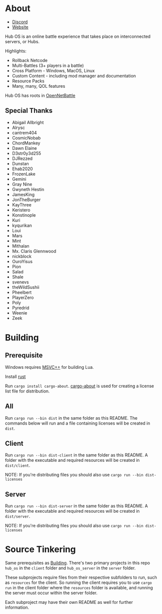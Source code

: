 # About

- [Discord](https://discord.hubos.dev)
- [Website](https://hubos.dev)

Hub OS is an online battle experience that takes place on interconnected servers, or Hubs.

Highlights:

- Rollback Netcode
- Multi-Battles (3+ players in a battle)
- Cross Platform - Windows, MacOS, Linux
- Custom Content - including mod manager and documentation
- Resource Packs
- Many, many, QOL features

Hub OS has roots in [OpenNetBattle](https://github.com/TheMaverickProgrammer/OpenNetBattle)

## Special Thanks

- Abigail Allbright
- Alrysc
- cantrem404
- CosmicNobab
- ChordMankey
- Dawn Elaine
- D3str0y3d255
- DJRezzed
- Dunstan
- Ehab2020
- FrozenLake
- Gemini
- Gray Nine
- Gwyneth Hestin
- JamesKing
- JonTheBurger
- KayThree
- Keristero
- Konstinople
- Kuri
- kyqurikan
- Loui
- Mars
- Mint
- Mithalan
- Mx. Claris Glennwood
- nickblock
- OuroYisus
- Pion
- Salad
- Shale
- svenevs
- theWildSushii
- Pheelbert
- PlayerZero
- Poly
- Pyredrid
- Weenie
- Zeek

# Building

## Prerequisite

Windows requires [MSVC++](https://docs.microsoft.com/en-us/cpp/windows/latest-supported-vc-redist?view=msvc-170#visual-studio-2015-2017-2019-and-2022) for building Lua.

Install [rust](https://www.rust-lang.org/tools/install)

Run `cargo install cargo-about`. [cargo-about](https://crates.io/crates/cargo-about) is used for creating a license list file for distribution.

## All

Run `cargo run --bin dist` in the same folder as this README.
The commands below will run and a file containing licenses will be created in `dist`.

## Client

Run `cargo run --bin dist-client` in the same folder as this README.
A folder with the executable and required resources will be created in `dist/client`.

NOTE: If you're distributing files you should also use `cargo run --bin dist-licenses`

## Server

Run `cargo run --bin dist-server` in the same folder as this README.
A folder with the executable and required resources will be created in `dist/server`.

NOTE: If you're distributing files you should also use `cargo run --bin dist-licenses`

# Source Tinkering

Same prerequisites as [Building](#building). There's two primary projects in this repo `hub_os` in the `client` folder and `hub_os_server` in the `server` folder.

These subprojects require files from their respective subfolders to run, such as `resources` for the client. So running the client requires you to use `cargo run` in the client folder where the `resources` folder is available, and running the server must occur within the server folder.

Each subproject may have their own README as well for further information.
